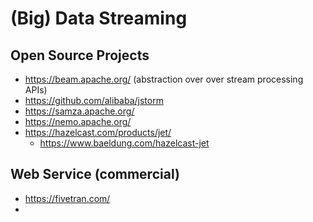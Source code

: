 # (Big) Data Streaming

## Open Source Projects

* https://beam.apache.org/ (abstraction over over stream processing APIs)
* https://github.com/alibaba/jstorm
* https://samza.apache.org/
* https://nemo.apache.org/
* https://hazelcast.com/products/jet/
  + https://www.baeldung.com/hazelcast-jet

## Web Service (commercial)

* https://fivetran.com/
* 

